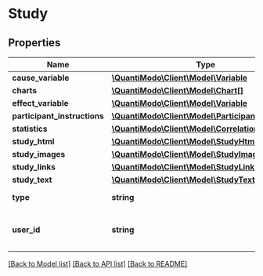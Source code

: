 # Study

## Properties
Name | Type | Description | Notes
------------ | ------------- | ------------- | -------------
**cause_variable** | [**\QuantiModo\Client\Model\Variable**](Variable.md) |  | [optional] 
**charts** | [**\QuantiModo\Client\Model\Chart[]**](Chart.md) |  | [optional] 
**effect_variable** | [**\QuantiModo\Client\Model\Variable**](Variable.md) |  | [optional] 
**participant_instructions** | [**\QuantiModo\Client\Model\ParticipantInstruction**](ParticipantInstruction.md) |  | [optional] 
**statistics** | [**\QuantiModo\Client\Model\Correlation**](Correlation.md) |  | [optional] 
**study_html** | [**\QuantiModo\Client\Model\StudyHtml**](StudyHtml.md) |  | [optional] 
**study_images** | [**\QuantiModo\Client\Model\StudyImages**](StudyImages.md) |  | [optional] 
**study_links** | [**\QuantiModo\Client\Model\StudyLinks**](StudyLinks.md) |  | [optional] 
**study_text** | [**\QuantiModo\Client\Model\StudyText**](StudyText.md) |  | [optional] 
**type** | **string** | Example: population | 
**user_id** | **string** | The user id if an individual study | [optional] 

[[Back to Model list]](../README.md#documentation-for-models) [[Back to API list]](../README.md#documentation-for-api-endpoints) [[Back to README]](../README.md)


